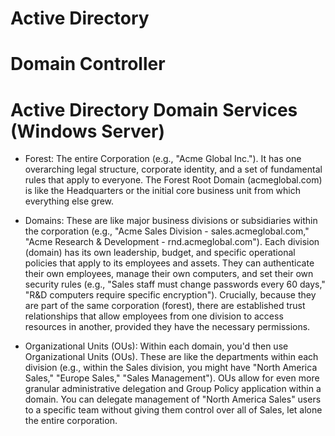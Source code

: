 # Active Directory

# Domain Controller

# Active Directory Domain Services (Windows Server)

  - Forest: The entire Corporation (e.g., "Acme Global Inc."). It has one overarching legal structure, corporate identity, and a set of fundamental rules that apply to everyone.
    The Forest Root Domain (acmeglobal.com) is like the Headquarters or the initial core business unit from which everything else grew.

  - Domains: These are like major business divisions or subsidiaries within the corporation (e.g., "Acme Sales Division - sales.acmeglobal.com," "Acme Research & Development - rnd.acmeglobal.com").
    Each division (domain) has its own leadership, budget, and specific operational policies that apply to its employees and assets.
    They can authenticate their own employees, manage their own computers, and set their own security rules (e.g., "Sales staff must change passwords every 60 days," "R&D computers require specific encryption").
    Crucially, because they are part of the same corporation (forest), there are established trust relationships that allow employees from one division to access resources in another, provided they have the necessary permissions.

  - Organizational Units (OUs): Within each domain, you'd then use Organizational Units (OUs). These are like the departments within each division (e.g., within the Sales division, you might have "North America Sales," "Europe Sales," "Sales Management").
    OUs allow for even more granular administrative delegation and Group Policy application within a domain. You can delegate management of "North America Sales" users to a specific team without giving them control over all of Sales, let alone the entire corporation.
